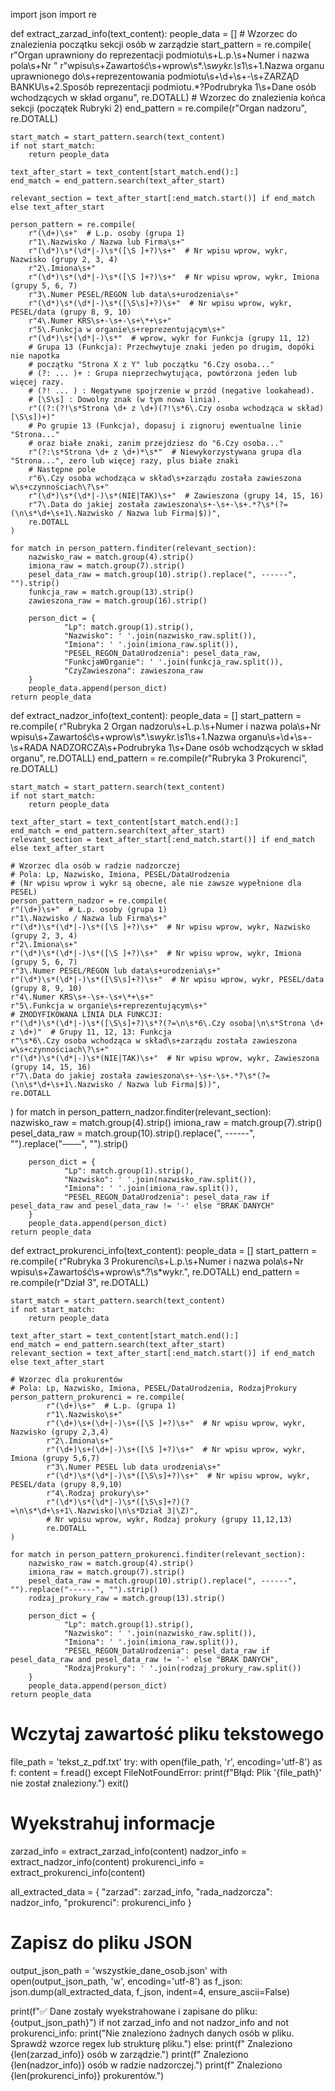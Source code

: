 import json
import re


def extract_zarzad_info(text_content):
    people_data = []
    # Wzorzec do znalezienia początku sekcji osób w zarządzie
    start_pattern = re.compile(
            r"Organ uprawniony do reprezentacji podmiotu\s+L\.p\.\s+Numer i nazwa pola\s+Nr "
            r"wpisu\s+Zawartość\s+wprow\s*\.\s*wykr\.\s*1\s+1\.Nazwa organu uprawnionego do\s+reprezentowania podmiotu\s+\d+\s+-\s+ZARZĄD BANKU\s+2\.Sposób reprezentacji podmiotu.*?Podrubryka 1\s+Dane osób wchodzących w skład organu",
            re.DOTALL)
    # Wzorzec do znalezienia końca sekcji (początek Rubryki 2)
    end_pattern = re.compile(r"Organ nadzoru", re.DOTALL)

    start_match = start_pattern.search(text_content)
    if not start_match:
        return people_data

    text_after_start = text_content[start_match.end():]
    end_match = end_pattern.search(text_after_start)

    relevant_section = text_after_start[:end_match.start()] if end_match else text_after_start

    person_pattern = re.compile(
        r"(\d+)\s+"  # L.p. osoby (grupa 1)
        r"1\.Nazwisko / Nazwa lub Firma\s+"
        r"(\d*)\s*(\d*|-)\s*([\S ]+?)\s+"  # Nr wpisu wprow, wykr, Nazwisko (grupy 2, 3, 4)
        r"2\.Imiona\s+"
        r"(\d*)\s*(\d*|-)\s*([\S ]+?)\s+"  # Nr wpisu wprow, wykr, Imiona (grupy 5, 6, 7)
        r"3\.Numer PESEL/REGON lub data\s+urodzenia\s+"
        r"(\d*)\s*(\d*|-)\s*([\S\s]+?)\s+"  # Nr wpisu wprow, wykr, PESEL/data (grupy 8, 9, 10)
        r"4\.Numer KRS\s+-\s+-\s+\*+\s+"
        r"5\.Funkcja w organie\s+reprezentującym\s+"
        r"(\d*)\s*(\d*|-)\s*"  # wprow, wykr for Funkcja (grupy 11, 12)
        # Grupa 13 (Funkcja): Przechwytuje znaki jeden po drugim, dopóki nie napotka
        # początku "Strona X z Y" lub początku "6.Czy osoba..."
        # (?: ... )+ : Grupa nieprzechwytująca, powtórzona jeden lub więcej razy.
        # (?! ... ) : Negatywne spojrzenie w przód (negative lookahead).
        # [\S\s] : Dowolny znak (w tym nowa linia).
        r"((?:(?!\s*Strona \d+ z \d+)(?!\s*6\.Czy osoba wchodząca w skład)[\S\s])+)"
        # Po grupie 13 (Funkcja), dopasuj i zignoruj ewentualne linie "Strona..."
        # oraz białe znaki, zanim przejdziesz do "6.Czy osoba..."
        r"(?:\s*Strona \d+ z \d+)*\s*"  # Niewykorzystywana grupa dla "Strona...", zero lub więcej razy, plus białe znaki
        # Następne pole
        r"6\.Czy osoba wchodząca w skład\s+zarządu została zawieszona w\s+czynnościach\?\s+"
        r"(\d*)\s*(\d*|-)\s*(NIE|TAK)\s+"  # Zawieszona (grupy 14, 15, 16)
        r"7\.Data do jakiej została zawieszona\s+-\s+-\s+.*?\s*(?=(\n\s*\d+\s+1\.Nazwisko / Nazwa lub Firma|$))",
        re.DOTALL
    )

    for match in person_pattern.finditer(relevant_section):
        nazwisko_raw = match.group(4).strip()
        imiona_raw = match.group(7).strip()
        pesel_data_raw = match.group(10).strip().replace(", ------", "").strip()
        funkcja_raw = match.group(13).strip()
        zawieszona_raw = match.group(16).strip()

        person_dict = {
                "Lp": match.group(1).strip(),
                "Nazwisko": ' '.join(nazwisko_raw.split()),
                "Imiona": ' '.join(imiona_raw.split()),
                "PESEL_REGON_DataUrodzenia": pesel_data_raw,
                "FunkcjaWOrganie": ' '.join(funkcja_raw.split()),
                "CzyZawieszona": zawieszona_raw
        }
        people_data.append(person_dict)
    return people_data


def extract_nadzor_info(text_content):
    people_data = []
    start_pattern = re.compile(
            r"Rubryka 2 Organ nadzoru\s+L\.p\.\s+Numer i nazwa pola\s+Nr wpisu\s+Zawartość\s+wprow\s*\.\s*wykr\.\s*1\s+1\.Nazwa organu\s+\d+\s+-\s+RADA NADZORCZA\s+Podrubryka 1\s+Dane osób wchodzących w skład organu",
            re.DOTALL)
    end_pattern = re.compile(r"Rubryka 3 Prokurenci", re.DOTALL)

    start_match = start_pattern.search(text_content)
    if not start_match:
        return people_data

    text_after_start = text_content[start_match.end():]
    end_match = end_pattern.search(text_after_start)
    relevant_section = text_after_start[:end_match.start()] if end_match else text_after_start

    # Wzorzec dla osób w radzie nadzorczej
    # Pola: Lp, Nazwisko, Imiona, PESEL/DataUrodzenia
    # (Nr wpisu wprow i wykr są obecne, ale nie zawsze wypełnione dla PESEL)
    person_pattern_nadzor = re.compile(
    r"(\d+)\s+"  # L.p. osoby (grupa 1)
    r"1\.Nazwisko / Nazwa lub Firma\s+"
    r"(\d*)\s*(\d*|-)\s*([\S ]+?)\s+"  # Nr wpisu wprow, wykr, Nazwisko (grupy 2, 3, 4)
    r"2\.Imiona\s+"
    r"(\d*)\s*(\d*|-)\s*([\S ]+?)\s+"  # Nr wpisu wprow, wykr, Imiona (grupy 5, 6, 7)
    r"3\.Numer PESEL/REGON lub data\s+urodzenia\s+"
    r"(\d*)\s*(\d*|-)\s*([\S\s]+?)\s+"  # Nr wpisu wprow, wykr, PESEL/data (grupy 8, 9, 10)
    r"4\.Numer KRS\s+-\s+-\s+\*+\s+"
    r"5\.Funkcja w organie\s+reprezentującym\s+"
    # ZMODYFIKOWANA LINIA DLA FUNKCJI:
    r"(\d*)\s*(\d*|-)\s*([\S\s]+?)\s*?(?=\n\s*6\.Czy osoba|\n\s*Strona \d+ z \d+)"  # Grupy 11, 12, 13: Funkcja
    r"\s*6\.Czy osoba wchodząca w skład\s+zarządu została zawieszona w\s+czynnościach\?\s+"
    r"(\d*)\s*(\d*|-)\s*(NIE|TAK)\s+"  # Nr wpisu wprow, wykr, Zawieszona (grupy 14, 15, 16)
    r"7\.Data do jakiej została zawieszona\s+-\s+-\s+.*?\s*(?=(\n\s*\d+\s+1\.Nazwisko / Nazwa lub Firma|$))",
    re.DOTALL
)
    for match in person_pattern_nadzor.finditer(relevant_section):
        nazwisko_raw = match.group(4).strip()
        imiona_raw = match.group(7).strip()
        pesel_data_raw = match.group(10).strip().replace(", ------", "").replace("‑‑‑‑‑‑", "").strip()

        person_dict = {
                "Lp": match.group(1).strip(),
                "Nazwisko": ' '.join(nazwisko_raw.split()),
                "Imiona": ' '.join(imiona_raw.split()),
                "PESEL_REGON_DataUrodzenia": pesel_data_raw if pesel_data_raw and pesel_data_raw != '-' else "BRAK DANYCH"
        }
        people_data.append(person_dict)
    return people_data


def extract_prokurenci_info(text_content):
    people_data = []
    start_pattern = re.compile(
            r"Rubryka 3 Prokurenci\s+L\.p\.\s+Numer i nazwa pola\s+Nr wpisu\s+Zawartość\s+wprow\s*\.?\s*wykr\.",
            re.DOTALL)
    end_pattern = re.compile(r"Dział 3", re.DOTALL)

    start_match = start_pattern.search(text_content)
    if not start_match:
        return people_data

    text_after_start = text_content[start_match.end():]
    end_match = end_pattern.search(text_after_start)
    relevant_section = text_after_start[:end_match.start()] if end_match else text_after_start

    # Wzorzec dla prokurentów
    # Pola: Lp, Nazwisko, Imiona, PESEL/DataUrodzenia, RodzajProkury
    person_pattern_prokurenci = re.compile(
            r"(\d+)\s+"  # L.p. (grupa 1)
            r"1\.Nazwisko\s+"
            r"(\d+)\s+(\d+|-)\s+([\S ]+?)\s+"  # Nr wpisu wprow, wykr, Nazwisko (grupy 2,3,4)
            r"2\.Imiona\s+"
            r"(\d+)\s+(\d+|-)\s+([\S ]+?)\s+"  # Nr wpisu wprow, wykr, Imiona (grupy 5,6,7)
            r"3\.Numer PESEL lub data urodzenia\s+"
            r"(\d*)\s*(\d*|-)\s*([\S\s]+?)\s+"  # Nr wpisu wprow, wykr, PESEL/data (grupy 8,9,10)
            r"4\.Rodzaj prokury\s+"
            r"(\d*)\s*(\d*|-)\s*([\S\s]+?)(?=\n\s*\d+\s+1\.Nazwisko|\n\s*Dział 3|\Z)",
            # Nr wpisu wprow, wykr, Rodzaj prokury (grupy 11,12,13)
            re.DOTALL
    )

    for match in person_pattern_prokurenci.finditer(relevant_section):
        nazwisko_raw = match.group(4).strip()
        imiona_raw = match.group(7).strip()
        pesel_data_raw = match.group(10).strip().replace(", ------", "").replace("‑‑‑‑‑‑", "").strip()
        rodzaj_prokury_raw = match.group(13).strip()

        person_dict = {
                "Lp": match.group(1).strip(),
                "Nazwisko": ' '.join(nazwisko_raw.split()),
                "Imiona": ' '.join(imiona_raw.split()),
                "PESEL_REGON_DataUrodzenia": pesel_data_raw if pesel_data_raw and pesel_data_raw != '-' else "BRAK DANYCH",
                "RodzajProkury": ' '.join(rodzaj_prokury_raw.split())
        }
        people_data.append(person_dict)
    return people_data


# Wczytaj zawartość pliku tekstowego
file_path = 'tekst_z_pdf.txt'
try:
    with open(file_path, 'r', encoding='utf-8') as f:
        content = f.read()
except FileNotFoundError:
    print(f"Błąd: Plik '{file_path}' nie został znaleziony.")
    exit()

# Wyekstrahuj informacje
zarzad_info = extract_zarzad_info(content)
nadzor_info = extract_nadzor_info(content)
prokurenci_info = extract_prokurenci_info(content)

all_extracted_data = {
        "zarzad": zarzad_info,
        "rada_nadzorcza": nadzor_info,
        "prokurenci": prokurenci_info
}

# Zapisz do pliku JSON
output_json_path = 'wszystkie_dane_osob.json'
with open(output_json_path, 'w', encoding='utf-8') as f_json:
    json.dump(all_extracted_data, f_json, indent=4, ensure_ascii=False)

print(f"✅ Dane zostały wyekstrahowane i zapisane do pliku: {output_json_path}")
if not zarzad_info and not nadzor_info and not prokurenci_info:
    print("Nie znaleziono żadnych danych osób w pliku. Sprawdź wzorce regex lub strukturę pliku.")
else:
    print(f"  Znaleziono {len(zarzad_info)} osób w zarządzie.")
    print(f"  Znaleziono {len(nadzor_info)} osób w radzie nadzorczej.")
    print(f"  Znaleziono {len(prokurenci_info)} prokurentów.")
